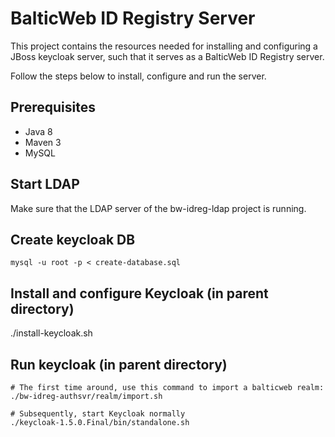 # BalticWeb ID Registry Server

This project contains the resources needed for installing and configuring a JBoss keycloak server, such
that it serves as a BalticWeb ID Registry server.

Follow the steps below to install, configure and run the server.

## Prerequisites

* Java 8
* Maven 3
* MySQL

## Start LDAP

Make sure that the LDAP server of the bw-idreg-ldap project is running.
    
## Create keycloak DB

    mysql -u root -p < create-database.sql

## Install and configure Keycloak (in parent directory)

   ./install-keycloak.sh

## Run keycloak (in parent directory)

    # The first time around, use this command to import a balticweb realm:
    ./bw-idreg-authsvr/realm/import.sh
    
    # Subsequently, start Keycloak normally
    ./keycloak-1.5.0.Final/bin/standalone.sh


